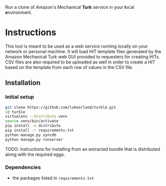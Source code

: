 Run a clone of Amazon's Mechanical **Turk** service in your **l**ocal
**e**nvironment.

# Instructions #

This tool is meant to be used as a web service running locally on your network
or personal machine. It will load HIT template files generated by the Amazon
Mechanical Turk web GUI provided to requesters for creating HITs. CSV files are
also required to be uploaded as well in order to create a HIT based on the
template from each row of values in the CSV file.

## Installation ##

### Initial setup ###

```bash
git clone https://github.com/lukeorland/turkle.git
cd turkle
virtualenv --distribute venv
source venv/bin/activate
pip install -U distribute
pip install -r requirements.txt
python manage.py syncdb
python manage.py runserver
```

TODO: instructions for installing from an extracted bundle that is distributed
along with the required eggs.

### Dependencies ###

- the packages listed in `requirements.txt`

